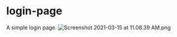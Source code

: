 # login-page

A simple login page.
![Screenshot 2021-03-15 at 11.08.39 AM.png](https://github.com/rachana33/login-page/blob/main/Screenshot%202021-03-15%20at%2011.08.39%20AM.png)
